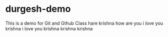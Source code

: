 # durgesh-demo
This is a demo for Git and Gthub Class
hare krishna
how are you 
i love you krishna i love you krishna krishna krishna
